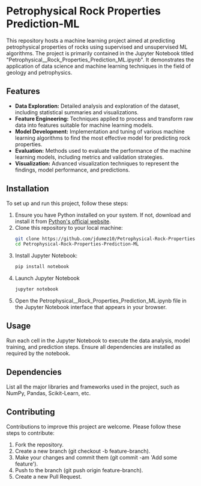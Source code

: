 # Petrophysical Rock Properties Prediction-ML

This repository hosts a machine learning project aimed at predicting petrophysical properties of rocks using supervised and unsupervised ML algorithms. The project is primarily contained in the Jupyter Notebook titled "Petrophysical__Rock_Properties_Prediction_ML.ipynb". It demonstrates the application of data science and machine learning techniques in the field of geology and petrophysics.

## Features
- **Data Exploration:** Detailed analysis and exploration of the dataset, including statistical summaries and visualizations.
- **Feature Engineering:** Techniques applied to process and transform raw data into features suitable for machine learning models.
- **Model Development:** Implementation and tuning of various machine learning algorithms to find the most effective model for predicting rock properties.
- **Evaluation:** Methods used to evaluate the performance of the machine learning models, including metrics and validation strategies.
- **Visualization:** Advanced visualization techniques to represent the findings, model performance, and predictions.

## Installation
To set up and run this project, follow these steps:

1. Ensure you have Python installed on your system. If not, download and install it from [Python's official website](https://www.python.org/).
2. Clone this repository to your local machine:
   ```bash
   git clone https://github.com/jdumez10/Petrophysical-Rock-Properties-Prediction-ML.git
   cd Petrophysical-Rock-Properties-Prediction-ML
3. Install Jupyter Notebook:
   ```bash
   pip install notebook
4. Launch Jupyter Notebook
   ```bash
   jupyter notebook
5. Open the Petrophysical__Rock_Properties_Prediction_ML.ipynb file in the Jupyter Notebook interface that appears in your browser.

## Usage
Run each cell in the Jupyter Notebook to execute the data analysis, model training, and prediction steps. Ensure all dependencies are installed as required by the notebook.

## Dependencies 
List all the major libraries and frameworks used in the project, such as NumPy, Pandas, Scikit-Learn, etc.

## Contributing
Contributions to improve this project are welcome. Please follow these steps to contribute:

1. Fork the repository.
2. Create a new branch (git checkout -b feature-branch).
3. Make your changes and commit them (git commit -am 'Add some feature').
4. Push to the branch (git push origin feature-branch).
5. Create a new Pull Request.

